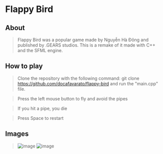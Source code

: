 # Flappy Bird

## About
> Flappy Bird was a popular game made by Nguyễn Hà Đông and published by .GEARS studios. This is a remake of it made with C++ and the SFML engine.

## How to play
> Clone the repository with the following command: git clone https://github.com/docafavarato/flappy-bird and run the "main.cpp" file.

> Press the left mouse button to fly and avoid the pipes

> If you hit a pipe, you die

> Press Space to restart

## Images
>![image](https://user-images.githubusercontent.com/98183878/224519291-3f4b82c9-18c1-43fb-8ca4-713fa290b667.png)
>![image](https://user-images.githubusercontent.com/98183878/224519323-20f69154-8a72-49c9-90ab-41360105a38f.png)
